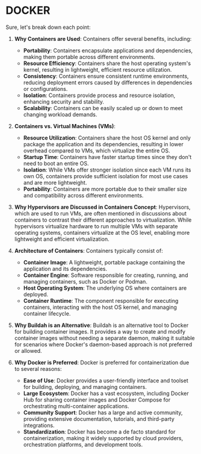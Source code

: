 # DOCKER
Sure, let's break down each point:

1. **Why Containers are Used**: Containers offer several benefits, including:
   - **Portability**: Containers encapsulate applications and dependencies, making them portable across different environments.
   - **Resource Efficiency**: Containers share the host operating system's kernel, resulting in lightweight, efficient resource utilization.
   - **Consistency**: Containers ensure consistent runtime environments, reducing deployment errors caused by differences in dependencies or configurations.
   - **Isolation**: Containers provide process and resource isolation, enhancing security and stability.
   - **Scalability**: Containers can be easily scaled up or down to meet changing workload demands.

2. **Containers vs. Virtual Machines (VMs)**:
   - **Resource Utilization**: Containers share the host OS kernel and only package the application and its dependencies, resulting in lower overhead compared to VMs, which virtualize the entire OS.
   - **Startup Time**: Containers have faster startup times since they don't need to boot an entire OS.
   - **Isolation**: While VMs offer stronger isolation since each VM runs its own OS, containers provide sufficient isolation for most use cases and are more lightweight.
   - **Portability**: Containers are more portable due to their smaller size and compatibility across different environments.

3. **Why Hypervisors are Discussed in Containers Concept**: Hypervisors, which are used to run VMs, are often mentioned in discussions about containers to contrast their different approaches to virtualization. While hypervisors virtualize hardware to run multiple VMs with separate operating systems, containers virtualize at the OS level, enabling more lightweight and efficient virtualization.

4. **Architecture of Containers**: Containers typically consist of:
   - **Container Image**: A lightweight, portable package containing the application and its dependencies.
   - **Container Engine**: Software responsible for creating, running, and managing containers, such as Docker or Podman.
   - **Host Operating System**: The underlying OS where containers are deployed.
   - **Container Runtime**: The component responsible for executing containers, interacting with the host OS kernel, and managing container lifecycle.

5. **Why Buildah is an Alternative**: Buildah is an alternative tool to Docker for building container images. It provides a way to create and modify container images without needing a separate daemon, making it suitable for scenarios where Docker's daemon-based approach is not preferred or allowed.

6. **Why Docker is Preferred**: Docker is preferred for containerization due to several reasons:
   - **Ease of Use**: Docker provides a user-friendly interface and toolset for building, deploying, and managing containers.
   - **Large Ecosystem**: Docker has a vast ecosystem, including Docker Hub for sharing container images and Docker Compose for orchestrating multi-container applications.
   - **Community Support**: Docker has a large and active community, providing extensive documentation, tutorials, and third-party integrations.
   - **Standardization**: Docker has become a de facto standard for containerization, making it widely supported by cloud providers, orchestration platforms, and development tools.
